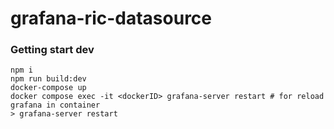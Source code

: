 # grafana-ric-datasource

### Getting start dev

```
npm i
npm run build:dev
docker-compose up
docker compose exec -it <dockerID> grafana-server restart # for reload grafana in container
> grafana-server restart
```
